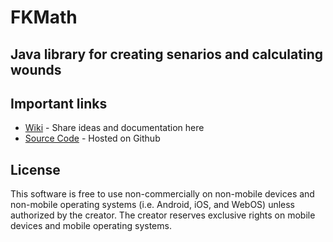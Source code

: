 FKMath
======
Java library for creating senarios and calculating wounds
--------------------------------------------------------------------------

Important links
-----------------------
* [Wiki](http://github.com/ryanrolds/FKMath/wiki) - Share ideas and documentation here
* [Source Code](http://github.com/ryanrolds/FKMath) - Hosted on Github

License
-------
This software is free to use non-commercially on non-mobile devices and
non-mobile operating systems (i.e. Android, iOS, and WebOS) unless authorized by the creator. 
The creator reserves exclusive rights on mobile devices and mobile operating systems.